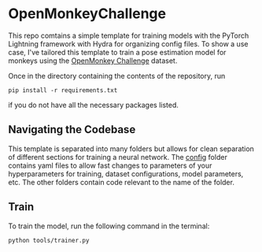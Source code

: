 # OpenMonkeyChallenge

This repo comtains a simple template for training models with the PyTorch Lightning framework with Hydra for organizing config files. To show a use case, I've tailored this template to train a pose estimation model for monkeys using the [OpenMonkey Challenge](https://openmonkeychallenge.com/) dataset. 

Once in the directory containing the contents of the repository, run
```
pip install -r requirements.txt
```
if you do not have all the necessary packages listed.

## Navigating the Codebase

This template is separated into many folders but allows for clean separation of different sections for training a neural network. The [config](https://github.com/MattyChoi/OpenMonkeyChallenge/tree/main/config) folder contains yaml files to allow fast changes to parameters of your hyperparameters for training, dataset configurations, model parameters, etc. The other folders contain code relevant to the name of the folder. 

## Train 

To train the model, run the following command in the terminal:
```
python tools/trainer.py
```
